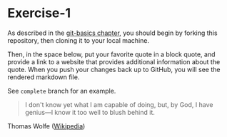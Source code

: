 # Exercise-1

As described in the [git-basics
chapter](https://info201.github.io/git-basics.html), you should begin
by forking this repository, then cloning it to your local machine.

Then, in the space below, put your favorite quote in a block quote,
and provide a link to a website that provides additional information
about the quote. When you push your changes back up to GitHub, you
will see the rendered markdown file.

See `complete` branch for an example.

>I don't know yet what I am capable of doing, but, by God, I have genius&mdash;I know it too well to blush behind it. 

Thomas Wolfe ([Wikipedia](https://en.wikipedia.org/wiki/Thomas_Wolfe))